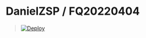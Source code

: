 # DanielZSP / FQ20220404


> [![Deploy](https://www.herokucdn.com/deploy/button.png)](https://dashboard.heroku.com/new?template=https://github.com/solo-chen/v2ray-heroku-2)
